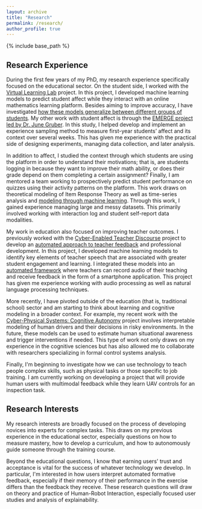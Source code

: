 ```yaml
---
layout: archive
title: "Research"
permalink: /research/
author_profile: true
---
```


{% include base_path %}

## Research Experience
During the first few years of my PhD, my research experience specifically focused on the educational sector. On the student side, I worked with the [Virtual Learning Lab](http://virtuallearninglab.org/) project. In this project, I developed machine learning models to predict student affect while they interact with an online mathematics learning platform. Besides aiming to improve accuracy, I have investigated [how these models generalize between different groups of students](https://emilykjensen.github.io/publication/edm19-generalizability). My other work with student affect is through the [EMERGE project led by Dr. June Gruber](http://gruberpeplab.com/index.php). In this study, I helped develop and implement an experience sampling method to measure first-year students’ affect and its context over several weeks. This has given me experience with the practical side of designing experiments, managing data collection, and later analysis.

In addition to affect, I studied the context through which students are using the platform in order to understand their motivations; that is, are students logging in because they want to improve their math ability, or does their grade depend on them completing a certain assignment? Finally, I am mentored a team working to prospectively predict student performance on quizzes using their activity patterns on the platform. This work draws on theoretical modeling of Item Response Theory as well as time-series analysis and [modeling through machine learning](https://emilykjensen.github.io/publication/lak21-quiz-prediction). Through this work, I gained experience managing large and messy datasets. This primarily involved working with interaction log and student self-report data modalities.

My work in education also focused on improving teacher outcomes. I previously worked with the [Cyber-Enabled Teacher Discourse](https://www.nsf.gov/awardsearch/showAward?AWD_ID=1735793&HistoricalAwards=false) project to develop an [automated approach to teacher feedback](https://emilykjensen.github.io/publication/lak21-teacher-talk) and professional development. In this project, I developed machine learning models to identify key elements of teacher speech that are associated with greater student engagement and learning. I integrated these models into an [automated framework](https://dl.acm.org/doi/10.1145/3313831.3376418) where teachers can record audio of their teaching and receive feedback in the form of a smartphone application. This project has given me experience working with audio processing as well as natural language processing techniques.

More recently, I have pivoted outside of the education (that is, traditional school) sector and am starting to think about learning and cognitive modeling in a broader context. For example, my recent work with the [Cyber-Physical Systems: Cognitive Autonomy](https://www.nsf.gov/awardsearch/showAward?AWD_ID=1836952&HistoricalAwards=false) project involves interpretable modeling of human drivers and their decisions in risky environments. In the future, these models can be used to estimate human situational awareness and trigger interventions if needed. This type of work not only draws on my experience in the cognitive sciences but has also allowed me to collaborate with researchers specializing in formal control systems analysis.

Finally, I'm beginning to investigate how we can use technology to teach people complex skills, such as physical tasks or those specific to job training. I am currently working on developing a project that will provide human users with multimodal feedback while they learn UAV controls for an inspection task. 

## Research Interests
My research interests are broadly focused on the process of developing novices into experts for complex tasks. This draws on my previous experience in the educational sector, especially questions on how to measure mastery, how to develop a curriculum, and how to autonomously guide someone through the training course.

Beyond the educational questions, I know that earning users' trust and acceptance is vital for the success of whatever technology we develop. In particular, I'm interested in how users interpret automated formative feedback, especially if their memory of their performance in the exercise differs than the feedback they receive. These research questions will draw on theory  and practice of Human-Robot Interaction, especially focused user studies and analysis of explainability.
